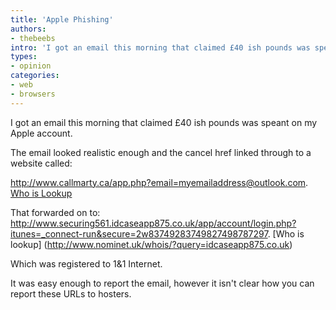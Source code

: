 ```yaml
---
title: 'Apple Phishing'
authors:
- thebeebs
intro: 'I got an email this morning that claimed £40 ish pounds was speant on my Apple account.'
types:
- opinion
categories:
- web
- browsers
---
```


I got an email this morning that claimed £40 ish pounds was speant on my Apple account.

The email looked realistic enough and the cancel href linked through to a website called: 

http://www.callmarty.ca/app.php?email=myemailaddress@outlook.com. [Who is Lookup](https://sign.tcns.com/dot-root/whois.cfm?domain=callmarty&security=on&action=whois&http://www.tcns.com/alerts/ie.html)

That forwarded on to: 
http://www.securing561.idcaseapp875.co.uk/app/account/login.php?itunes=_connect-run&secure=2w83749283749827498787297. [Who is lookup] (http://www.nominet.uk/whois/?query=idcaseapp875.co.uk)

Which was registered to 1&1 Internet.

It was easy enough to report the email, however it isn't clear how you can report these URLs to hosters.


